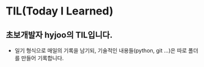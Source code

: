 # TIL(Today I Learned)
## 초보개발자 hyjoo의 TIL입니다.
- 일기 형식으로 매일의 기록을 남기되, 기술적인 내용들(python, git ...)은 따로 폴더를 만들어 기록합니다.